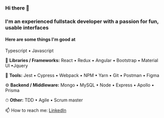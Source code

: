 ### Hi there 👋

### I'm an experienced fullstack developer with a passion for fun, usable interfaces 

#### Here are some things I'm good at
Typescript  • Javascript 

📕 **Libraries / Frameworks:** 
React • Redux • Angular • Bootstrap • Material UI •Jquery 

🔧 **Tools:**
Jest • Cypress • Webpack • NPM • Yarn • Git • Postman  • Figma

⚙️ **Backend / Middleware:**
Mongo • MySQL • Node  • Express  • Apollo  • Prisma 

⏱ **Other:**
TDD  • Agile  • Scrum master


 📫 How to reach me: [LinkedIn](https://www.linkedin.com/in/bvasko/)

<!--
**bvasko/bvasko** is a ✨ _special_ ✨ repository because its `README.md` (this file) appears on your GitHub profile.

Here are some ideas to get you started:

- 🔭 I’m currently working on ...
- 🌱 I’m currently learning ...
- 👯 I’m looking to collaborate on ...
- 🤔 I’m looking for help with ...
- 💬 Ask me about ...
-
- 😄 Pronouns: ...
- ⚡ Fun fact: ...
-->
